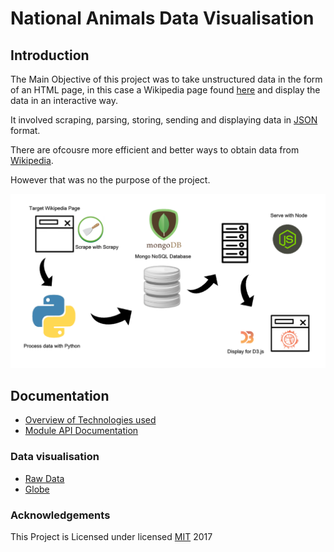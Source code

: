 # National Animals Data Visualisation

## Introduction

The Main Objective of this project was to take unstructured data in the form of an HTML page, in this case a Wikipedia page found [here](https://en.wikipedia.org/wiki/List_of_national_animals) and display the data in an interactive way.

It involved scraping, parsing, storing, sending and displaying data in [JSON](https://www.json.org/) format.

There are ofcousre more efficient and better ways to obtain data from [Wikipedia](https://en.wikipedia.org/w/api.php?action=parse&page=Flag_of_Ireland&format=json).

However that was no the purpose of the project.

![tool-chain](img/info_national_animals.png)

## Documentation

* [Overview of Technologies used](http://codinglab.me/national-animals/)
* [Module API Documentation](http://adamharpur.com/codinglab.me/datavis/docs)

### Data visualisation

* [Raw Data](https://datavis.online/map)
* [Globe](http://adamharpur.com/codinglab.me/datavis)

### Acknowledgements

This Project is Licensed under
licensed [MIT](https://choosealicense.com/licenses/mit/) 2017
